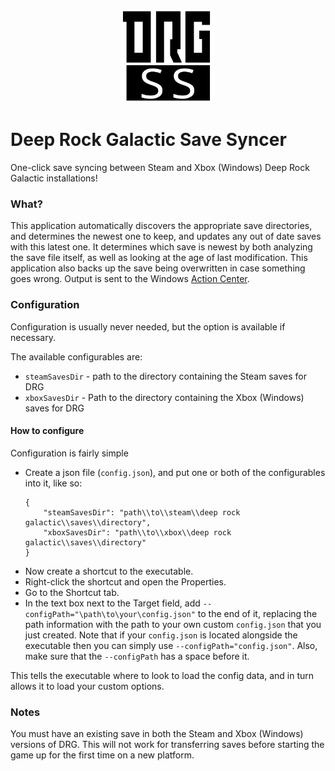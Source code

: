 <p align="center"><img src="https://raw.githubusercontent.com/naschorr/deep-rock-galactic-save-syncer/master/resources/icon.png" width="150"/></p>

# Deep Rock Galactic Save Syncer
One-click save syncing between Steam and Xbox (Windows) Deep Rock Galactic installations!

### What?
This application automatically discovers the appropriate save directories, and determines the newest one to keep, and updates any out of date saves with this latest one. It determines which save is newest by both analyzing the save file itself, as well as looking at the age of last modification. This application also backs up the save being overwritten in case something goes wrong. Output is sent to the Windows [Action Center](https://support.microsoft.com/en-us/windows/how-to-open-notification-center-and-quick-settings-f8dc196e-82db-5d67-f55e-ba5586fbb038).

### Configuration
Configuration is usually never needed, but the option is available if necessary.

The available configurables are:
- `steamSavesDir` - path to the directory containing the Steam saves for DRG
- `xboxSavesDir` - Path to the directory containing the Xbox (Windows) saves for DRG

#### How to configure
Configuration is fairly simple
- Create a json file (`config.json`), and put one or both of the configurables into it, like so:
    ```
    {
        "steamSavesDir": "path\\to\\steam\\deep rock galactic\\saves\\directory",
        "xboxSavesDir": "path\\to\\xbox\\deep rock galactic\\saves\\directory"
    }
    ```
- Now create a shortcut to the executable.
- Right-click the shortcut and open the Properties.
- Go to the Shortcut tab.
- In the text box next to the Target field, add `--configPath="\path\to\your\config.json"` to the end of it, replacing the path information with the path to your own custom `config.json` that you just created. Note that if your `config.json` is located alongside the executable then you can simply use `--configPath="config.json"`. Also, make sure that the `--configPath` has a space before it.

This tells the executable where to look to load the config data, and in turn allows it to load your custom options.

### Notes
You must have an existing save in both the Steam and Xbox (Windows) versions of DRG. This will not work for transferring saves before starting the game up for the first time on a new platform.
